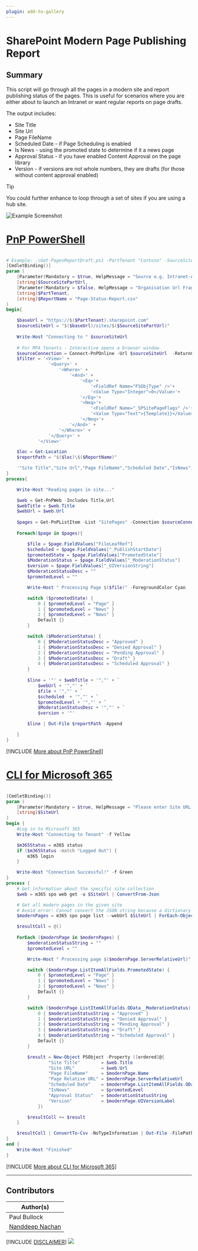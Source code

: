 ```yaml
---
plugin: add-to-gallery
---
```


# SharePoint Modern Page Publishing Report


## Summary

This script will go through all the pages in a modern site and report publishing status of the pages.
This is useful for scenarios where you are either about to launch an Intranet or want regular reports on page drafts.

The output includes:

- Site Title
- Site Url
- Page FileName
- Scheduled Date - if Page Scheduling is enabled
- Is News - using the promoted state to determine if it a news page
- Approval Status - if you have enabled Content Approval on the page library
- Version - if versions are not whole numbers, they are drafts (for those without content approval enabled)

> [!Tip]
> You could further enhance to loop through a set of sites if you are using a hub site.

![Example Screenshot](assets/example.png)

# [PnP PowerShell](#tab/pnpps)

```powershell

# Example: .\Get-PagesReportDraft.ps1 -PartTenant "Contoso" -SourceSitePartUrl "SignPost-News"
[CmdletBinding()]
param (
    [Parameter(Mandatory = $true, HelpMessage = "Source e.g. Intranet-Archive")]
    [string]$SourceSitePartUrl,
    [Parameter(Mandatory = $false, HelpMessage = "Organisation Url Fragment e.g. contoso ")]
    [string]$PartTenant,
    [string]$ReportName = "Page-Status-Report.csv"
)
begin{

    $baseUrl = "https://$($PartTenant).sharepoint.com"
    $sourceSiteUrl = "$($baseUrl)/sites/$($SourceSitePartUrl)"
    
    Write-Host "Connecting to " $sourceSiteUrl
    
    # For MFA Tenants - Interactive opens a browser window
    $sourceConnection = Connect-PnPOnline -Url $sourceSiteUrl  -ReturnConnection -Interactive
    $filter = '<View>' +
                '<Query>' +
                    '<Where>' +
                        '<And>' +
                            '<Eq>'+
                                '<FieldRef Name="FSObjType" />'+
                                '<Value Type="Integer">0</Value>'+
                            '</Eq>'+
                            '<Neq>'+
                                '<FieldRef Name="_SPSitePageFlags" />'+
                                '<Value Type="Text">{Template}}</Value>'+
                            '</Neq>'+
                        '</And>' +
                    '</Where>' +
                '</Query>' +
            '</View>'

    $loc = Get-Location
    $reportPath = "$($loc)\$($ReportName)"

    '"Site Title","Site Url","Page FileName","Scheduled Date","IsNews","Approval Status","Version"' | Out-File $reportPath
}
process{

    Write-Host "Reading pages in site..."

    $web = Get-PnPWeb -Includes Title,Url
    $webTitle = $web.Title
    $webUrl = $web.Url
    
    $pages = Get-PnPListItem -List "SitePages" -Connection $sourceConnection -Query $filter
            
    Foreach($page in $pages){

        $file = $page.FieldValues["FileLeafRef"]
        $scheduled = $page.FieldValues["_PublishStartDate"]
        $promotedState = $page.FieldValues["PromotedState"]
        $ModerationStatus = $page.FieldValues["_ModerationStatus"]
        $version = $page.FieldValues["_UIVersionString"]
        $ModerationStatusDesc = ""
        $promotedLevel = ""

        Write-Host " Processing Page $($file)" -ForegroundColor Cyan

        switch ($promotedState) {
            0 { $promotedLevel = "Page" }
            1 { $promotedLevel = "News" }
            2 { $promotedLevel = "News" }
            Default {}
        }

        switch ($ModerationStatus) {
            0 { $ModerationStatusDesc = "Approved" }
            1 { $ModerationStatusDesc = "Denied Approval" }
            2 { $ModerationStatusDesc = "Pending Approval" }
            3 { $ModerationStatusDesc = "Draft" }
            4 { $ModerationStatusDesc = "Scheduled Approval" }
        }
        
        $line = '"' + $webTitle + '","' + `
            $webUrl + '","' + `
            $file + '","' + `
            $scheduled  + '","' + `
            $promotedLevel + '","' + `
            $ModerationStatusDesc + '","' + `
            $version + '"'

        $line | Out-File $reportPath -Append

    }
}

```
[!INCLUDE [More about PnP PowerShell](../../docfx/includes/MORE-PNPPS.md)]

# [CLI for Microsoft 365](#tab/cli-m365-ps)

```powershell

[CmdletBinding()]
param (
    [Parameter(Mandatory = $true, HelpMessage = "Please enter Site URL, e.g. https://contoso.sharepoint.com/sites/Intranet")]
    [string]$SiteUrl
)
begin {
    #Log in to Microsoft 365
    Write-Host "Connecting to Tenant" -f Yellow

    $m365Status = m365 status
    if ($m365Status -match "Logged Out") {
        m365 login
    }

    Write-Host "Connection Successful!" -f Green 
}
process {
    # Get information about the specific site collection
    $web = m365 spo web get -u $SiteUrl | ConvertFrom-Json

    # Get all modern pages in the given site
    # Avoid error: Cannot convert the JSON string because a dictionary that was converted from the string contains the duplicated keys 'Id' and 'ID'
    $modernPages = m365 spo page list --webUrl $SiteUrl | ForEach-Object { $_.replace("Id", "_Id") } | ConvertFrom-Json

    $resultColl = @()
    
    ForEach ($modernPage in $modernPages) {
        $moderationStatusString = ""
        $promotedLevel = ""

        Write-Host " Processing page $($modernPage.ServerRelativeUrl)" -ForegroundColor Cyan

        switch ($modernPage.ListItemAllFields.PromotedState) {
            0 { $promotedLevel = "Page" }
            1 { $promotedLevel = "News" }
            2 { $promotedLevel = "News" }
            Default {}
        }

        switch ($modernPage.ListItemAllFields.OData__ModerationStatus) {
            0 { $moderationStatusString = "Approved" }
            1 { $moderationStatusString = "Denied Approval" }
            2 { $moderationStatusString = "Pending Approval" }
            3 { $moderationStatusString = "Draft" }
            4 { $moderationStatusString = "Scheduled Approval" }
            Default {}
        }

        $result = New-Object PSObject -Property ([ordered]@{
                "Site Title"        = $web.Title
                "Site URL"          = $web.Url
                "Page FileName"     = $modernPage.Name
                "Page Relative URL" = $modernPage.ServerRelativeUrl
                "Scheduled Date"    = $modernPage.ListItemAllFields.OData__PublishStartDate
                "IsNews"            = $promotedLevel
                "Approval Status"   = $moderationStatusString
                "Version"           = $modernPage.UIVersionLabel
            })

        $resultColl += $result
    }

    $resultColl | ConvertTo-Csv -NoTypeInformation | Out-File -FilePath "Page-Status-Report.csv"
}
end { 
    Write-Host "Finished"
}

```
[!INCLUDE [More about CLI for Microsoft 365](../../docfx/includes/MORE-CLIM365.md)]
***

## Contributors

| Author(s) |
|-----------|
| Paul Bullock |
| [Nanddeep Nachan](https://github.com/nanddeepn) |


[!INCLUDE [DISCLAIMER](../../docfx/includes/DISCLAIMER.md)]
<img src="https://m365-visitor-stats.azurewebsites.net/script-samples/scripts/spo-modern-page-publishing-report" aria-hidden="true" />
